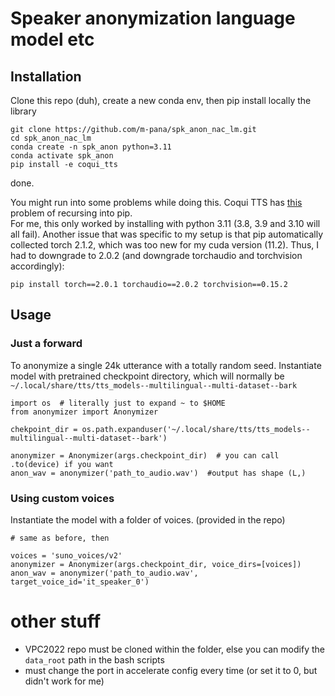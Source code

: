 # Speaker anonymization language model etc

## Installation
Clone this repo (duh), create a new conda env, then pip install locally the library

```
git clone https://github.com/m-pana/spk_anon_nac_lm.git
cd spk_anon_nac_lm
conda create -n spk_anon python=3.11
conda activate spk_anon
pip install -e coqui_tts
```
done.

You might run into some problems while doing this. Coqui TTS has [this](https://github.com/pypa/pip/issues/12305) problem of recursing into pip.  
For me, this only worked by installing with python 3.11 (3.8, 3.9 and 3.10 will all fail).
Another issue that was specific to my setup is that pip automatically collected torch 2.1.2, which was too new for my cuda version (11.2). Thus, I had to downgrade to 2.0.2 (and downgrade torchaudio and torchvision accordingly):
```
pip install torch==2.0.1 torchaudio==2.0.2 torchvision==0.15.2
```

## Usage
### Just a forward
To anonymize a single 24k utterance with a totally random seed. Instantiate model with pretrained checkpoint directory, which will normally be `~/.local/share/tts/tts_models--multilingual--multi-dataset--bark`
```
import os  # literally just to expand ~ to $HOME
from anonymizer import Anonymizer

chekpoint_dir = os.path.expanduser('~/.local/share/tts/tts_models--multilingual--multi-dataset--bark')

anonymizer = Anonymizer(args.checkpoint_dir)  # you can call .to(device) if you want
anon_wav = anonymizer('path_to_audio.wav')  #output has shape (L,)
```
### Using custom voices
Instantiate the model with a folder of voices. (provided in the repo)
```
# same as before, then

voices = 'suno_voices/v2'
anonymizer = Anonymizer(args.checkpoint_dir, voice_dirs=[voices])
anon_wav = anonymizer('path_to_audio.wav', target_voice_id='it_speaker_0')
```
# other stuff
- VPC2022 repo must be cloned within the folder, else you can modify the `data_root` path in the bash scripts
- must change the port in accelerate config every time (or set it to 0, but didn't work for me)